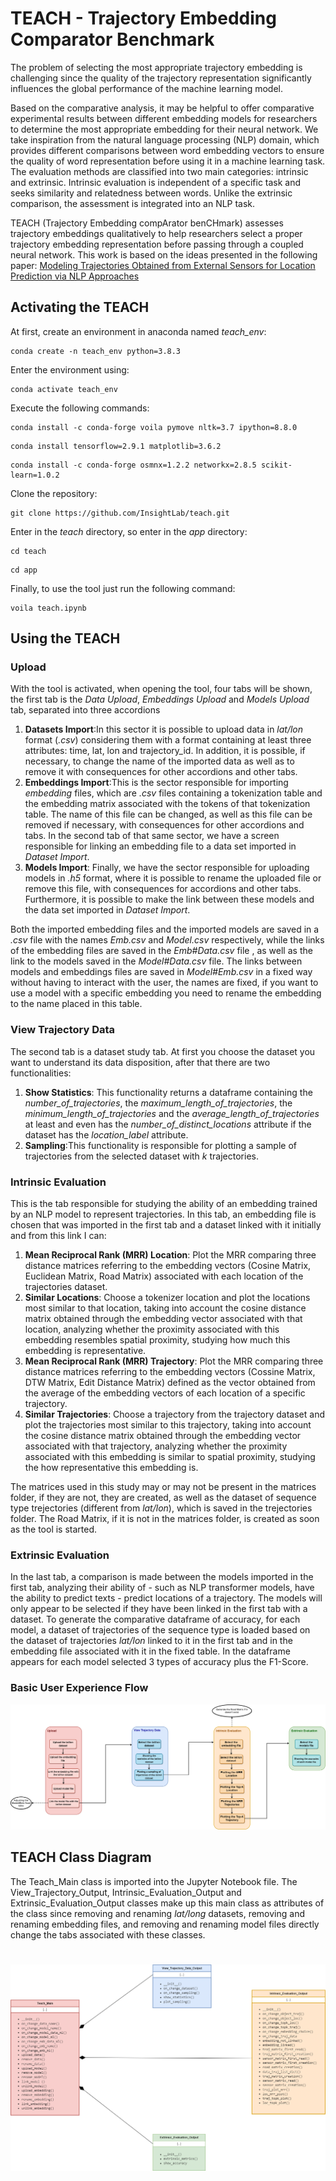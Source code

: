 # TEACH - Trajectory Embedding Comparator Benchmark

The problem of selecting the most appropriate trajectory embedding is challenging since the quality of the trajectory representation significantly influences the global performance of the machine learning model.

Based on the comparative analysis, it may be helpful to offer comparative experimental results between different embedding models for researchers to determine the most appropriate embedding for their neural network. We take inspiration from the natural language processing (NLP) domain, which provides different comparisons between word embedding vectors to ensure the quality of word representation before using it in a machine learning task. The evaluation methods are classified into two main categories: intrinsic and extrinsic. Intrinsic evaluation is independent of a specific task and seeks similarity and relatedness between words. Unlike the extrinsic comparison, the assessment is integrated into an NLP task. 

TEACH (Trajectory Embedding compArator benCHmark) assesses trajectory embeddings qualitatively to help researchers select a proper trajectory embedding representation before passing through a coupled neural network. This work is based on the ideas presented in the following paper: [Modeling Trajectories Obtained from External Sensors for Location Prediction via NLP Approaches ](https://www.mdpi.com/1424-8220/22/19/7475)


## Activating the TEACH

At first, create an environment in anaconda named *teach_env*:

```
conda create -n teach_env python=3.8.3 
```

Enter the environment using:

```
conda activate teach_env
```

Execute the following commands:

```
conda install -c conda-forge voila pymove nltk=3.7 ipython=8.8.0 
```
```
conda install tensorflow=2.9.1 matplotlib=3.6.2
```
```
conda install -c conda-forge osmnx=1.2.2 networkx=2.8.5 scikit-learn=1.0.2
```


Clone the repository:

```
git clone https://github.com/InsightLab/teach.git
```


Enter in the *teach* directory, so enter in the *app* directory:

```
cd teach
```
```
cd app
```

Finally, to use the tool just run the following command:

```
voila teach.ipynb
```

## Using the TEACH

### Upload

With the tool is activated, when opening the tool, four tabs will be shown, the first tab is the *Data Upload*, *Embeddings Upload* and *Models Upload* tab, separated into three accordions

1. **Datasets Import**:In this sector it is possible to upload data in *lat/lon* format (*.csv*) considering them with a format containing at least three attributes: time, lat, lon and trajectory_id. In addition, it is possible, if necessary, to change the name of the imported data as well as to remove it with consequences for other accordions and other tabs.
2. **Embeddings Import**:This is the sector responsible for importing *embedding* files, which are *.csv* files containing a tokenization table and the embedding matrix associated with the tokens of that tokenization table. The name of this file can be changed, as well as this file can be removed if necessary, with consequences for other accordions and tabs. In the second tab of that same sector, we have a screen responsible for linking an embedding file to a data set imported in *Dataset Import*.
3. **Models Import**: Finally, we have the sector responsible for uploading models in *.h5* format, where it is possible to rename the uploaded file or remove this file, with consequences for accordions and other tabs. Furthermore, it is possible to make the link between these models and the data set imported in *Dataset Import*.

Both the imported embedding files and the imported models are saved in a *.csv* file with the names *Emb.csv* and *Model.csv* respectively, while the links of the embedding files are saved in the *Emb#Data.csv* file , as well as the link to the models saved in the *Model#Data.csv* file. The links between models and embeddings files are saved in *Model#Emb.csv* in a fixed way without having to interact with the user, the names are fixed, if you want to use a model with a specific embedding you need to rename the embedding to the name placed in this table.

### View Trajectory Data

The second tab is a dataset study tab. At first you choose the dataset you want to understand its data disposition, after that there are two functionalities:

1. **Show Statistics**: This functionality returns a dataframe containing the *number_of_trajectories*, the *maximum_length_of_trajectories*, the *minimum_length_of_trajectories* and the *average_length_of_trajectories* at least and even has the *number_of_distinct_locations* attribute if the dataset has the *location_label* attribute.
2. **Sampling**:This functionality is responsible for plotting a sample of trajectories from the selected dataset with *k* trajectories.

### Intrinsic Evaluation

This is the tab responsible for studying the ability of an embedding trained by an NLP model to represent trajectories. In this tab, an embedding file is chosen that was imported in the first tab and a dataset linked with it initially and from this link I can:

1. **Mean Reciprocal Rank (MRR) Location**: Plot the MRR comparing three distance matrices referring to the embedding vectors (Cosine Matrix, Euclidean Matrix, Road Matrix) associated with each location of the trajectories dataset.
2. **Similar Locations**: Choose a tokenizer location and plot the locations most similar to that location, taking into account the cosine distance matrix obtained through the embedding vector associated with that location, analyzing whether the proximity associated with this embedding resembles spatial proximity, studying how much this embedding is representative.
3. **Mean Reciprocal Rank (MRR) Trajectory**: Plot the MRR comparing three distance matrices referring to the embedding vectors (Cossine Matrix, DTW Matrix, Edit Distance Matrix) defined as the vector obtained from the average of the embedding vectors of each location of a specific trajectory.
4. **Similar Trajectories**: Choose a trajectory from the trajectory dataset and plot the trajectories most similar to this trajectory, taking into account the cosine distance matrix obtained through the embedding vector associated with that trajectory, analyzing whether the proximity associated with this embedding is similar to spatial proximity, studying the how representative this embedding is.

The matrices used in this study may or may not be present in the matrices folder, if they are not, they are created, as well as the dataset of sequence type trejectories (different from *lat/lon*), which is saved in the trejectories folder. The Road Matrix, if it is not in the matrices folder, is created as soon as the tool is started.

### Extrinsic Evaluation

In the last tab, a comparison is made between the models imported in the first tab, analyzing their ability of - such as NLP transformer models, have the ability to predict texts - predict locations of a trajectory. The models will only appear to be selected if they have been linked in the first tab with a dataset. To generate the comparative dataframe of accuracy, for each model, a dataset of trajectories of the sequence type is loaded based on the dataset of trajectories *lat/lon* linked to it in the first tab and in the embedding file associated with it in the fixed table. In the dataframe appears for each model selected 3 types of accuracy plus the F1-Score.

### Basic User Experience Flow
![](Basic_User_Experience_Flow.png )

## TEACH Class Diagram


The Teach_Main class is imported into the Jupyter Notebook file. The View_Trajectory_Output, Intrinsic_Evaluation_Output and Extrinsic_Evaluation_Output classes make up this main class as attributes of the class since removing and renaming *lat/long* datasets, removing and renaming embedding files, and removing and renaming model files directly change the tabs associated with these classes.

#
![](TEACH_Class_Diagram.png)
